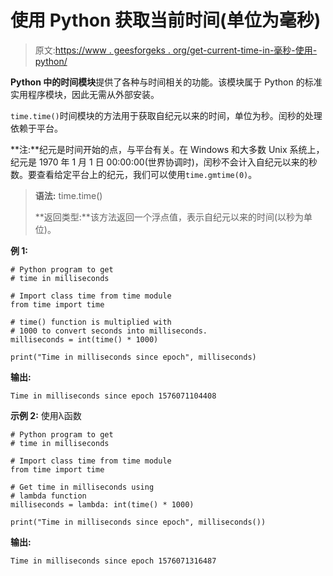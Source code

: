 # 使用 Python 获取当前时间(单位为毫秒)

> 原文:[https://www . geesforgeks . org/get-current-time-in-毫秒-使用-python/](https://www.geeksforgeeks.org/get-current-time-in-milliseconds-using-python/)

**Python 中的时间模块**提供了各种与时间相关的功能。该模块属于 Python 的标准实用程序模块，因此无需从外部安装。

`time.time()`时间模块的方法用于获取自纪元以来的时间，单位为秒。闰秒的处理依赖于平台。

**注:**纪元是时间开始的点，与平台有关。在 Windows 和大多数 Unix 系统上，纪元是 1970 年 1 月 1 日 00:00:00(世界协调时)，闰秒不会计入自纪元以来的秒数。要查看给定平台上的纪元，我们可以使用`time.gmtime(0)`。

> **语法:** time.time()
> 
> **返回类型:**该方法返回一个浮点值，表示自纪元以来的时间(以秒为单位)。

**例 1:**

```
# Python program to get
# time in milliseconds

# Import class time from time module
from time import time

# time() function is multiplied with 
# 1000 to convert seconds into milliseconds.
milliseconds = int(time() * 1000)

print("Time in milliseconds since epoch", milliseconds)
```

**输出:**

```
Time in milliseconds since epoch 1576071104408

```

**示例 2:** 使用λ函数

```
# Python program to get
# time in milliseconds

# Import class time from time module
from time import time

# Get time in milliseconds using
# lambda function
milliseconds = lambda: int(time() * 1000)

print("Time in milliseconds since epoch", milliseconds())
```

**输出:**

```
Time in milliseconds since epoch 1576071316487

```